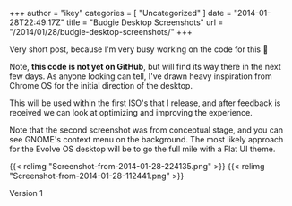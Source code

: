 +++
author = "ikey"
categories = [
"Uncategorized"
]
date =  "2014-01-28T22:49:17Z"
title = "Budgie Desktop Screenshots"
url = "/2014/01/28/budgie-desktop-screenshots/"
+++

Very short post, because I'm very busy working on the code for this 🙂

Note, **this code is not yet on GitHub**, but will find its way there in the next few days. As anyone looking can tell, I've drawn heavy inspiration from Chrome OS for the 
initial direction of the desktop.
<!--more-->

This will be used within the first ISO's that I release, and after feedback is received we can look at optimizing and improving the experience.

Note that the second screenshot was from conceptual stage, and you can see GNOME's context menu on the background. The most likely approach for the Evolve OS desktop 
will be to go the full mile with a Flat UI theme.

{{< relimg "Screenshot-from-2014-01-28-224135.png" >}}
{{< relimg "Screenshot-from-2014-01-28-112441.png" >}}

Version 1
